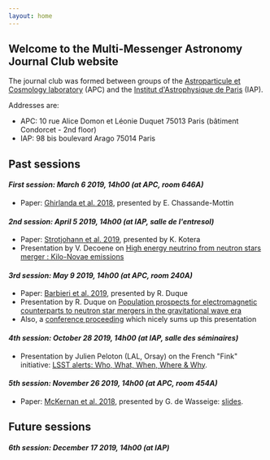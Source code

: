 ```yaml
---
layout: home
---
```



## Welcome to the Multi-Messenger Astronomy Journal Club website

The journal club was formed between groups of the [Astroparticule et Cosmology laboratory](http://www.apc.univ-paris7.fr/APC_CS/) (APC) and the [Institut d'Astrophysique de Paris](http://www.iap.fr) (IAP).

Addresses are:
* APC: 10 rue Alice Domon et Léonie Duquet 75013 Paris (bâtiment Condorcet - 2nd floor)
* IAP: 98 bis boulevard Arago 75014 Paris

## Past sessions

#### _First session: March 6 2019, 14h00 (at APC, room 646A)_

* Paper: [Ghirlanda et al. 2018](https://ui.adsabs.harvard.edu/abs/2019Sci...363..968G/abstract), presented by E. Chassande-Mottin

#### _2nd session: April 5 2019, 14h00 (at IAP, salle de l'entresol)_

* Paper: [Strotjohann et al. 2019](https://ui.adsabs.harvard.edu/abs/2019arXiv190309648S/abstract), presented by K. Kotera
* Presentation by V. Decoene on [High energy neutrino from neutron stars merger : Kilo-Novae emissions](docs/slides2-decoene.pdf)

#### _3rd session: May 9 2019, 14h00 (at APC, room 240A)_

* Paper: [Barbieri et al. 2019](https://ui.adsabs.harvard.edu/abs/2019arXiv190304543B/abstract), presented by R. Duque
* Presentation by R. Duque on [Population prospects for electromagnetic counterparts to neutron star mergers in the gravitational wave era](docs/slides3-duque.pdf)
* Also, a [conference proceeding](docs/asterics2019_proc.pdf) which nicely sums up this presentation

#### _4th session: October 28 2019, 14h00 (at IAP, salle des séminaires)_

* Presentation by Julien Peloton (LAL, Orsay) on the French "Fink" initiative: [LSST alerts: Who, What, When, Where & Why](docs/slides4-peloton.pdf).


#### _5th session: November 26 2019, 14h00 (at APC, room 454A)_

* Paper: [McKernan et al. 2018](https://ui.adsabs.harvard.edu/abs/2018ApJ...866...66M/abstract), presented by G. de Wasseige: [slides](docs/Journal_club_BBH_AGN.pdf).

## Future sessions

#### _6th session: December 17 2019, 14h00 (at IAP)_
